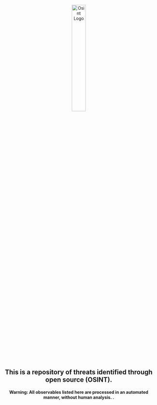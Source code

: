 <p align="center">
    <img width="30%" height="30%" src="https://github.com/jmpshell/ThreatFeeds/blob/master/assets/osinticon.gif" alt="Osint Logo"  href="#OSINT">
</p>

<h2 align="center">This is a repository of threats identified through open source (OSINT).</h2>

<h4 align="center">Warning: All observables listed here are processed in an automated manner, without human analysis. .</h4>

